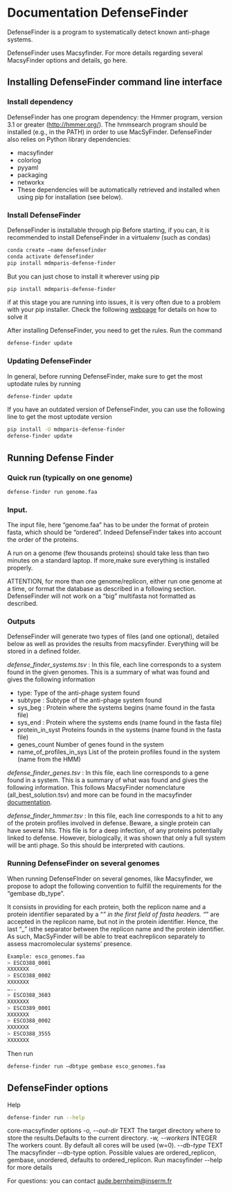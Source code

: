 # Documentation DefenseFinder

DefenseFinder is a program to systematically detect known anti-phage systems.

DefenseFinder uses Macsyfinder. For more details regarding several MacsyFinder options and details, go here.

## Installing DefenseFinder command line interface

### Install dependency

DefenseFinder has one program dependency:
the Hmmer program, version 3.1 or greater (http://hmmer.org/).
The hmmsearch program should be installed (e.g., in the PATH) in order to use MacSyFinder.
DefenseFinder also relies on Python library dependencies:

- macsyfinder
- colorlog
- pyyaml
- packaging
- networkx
- These dependencies will be automatically retrieved and installed when using pip for installation (see below).

### Install DefenseFinder

DefenseFinder is installable through pip
Before starting, if you can, it is recommended to install DefenseFinder in a virtualenv (such as condas)

```sh
conda create –name defensefinder
conda activate defensefinder
pip install mdmparis-defense-finder
```

But you can just chose to install it wherever using pip

```sh
pip install mdmparis-defense-finder
```

if at this stage you are running into issues, it is very often due to a problem with your pip installer. Check the following [webpage](https://stackoverflow.com/questions/49748063/pip-install-fails-for-every-package-could-not-find-a-version-that-satisfies/49748494#49748494) for details on how to solve it

After installing DefenseFinder, you need to get the rules. Run the command

```sh
defense-finder update
```

### Updating DefenseFinder

In general, before running DefenseFinder, make sure to get the most uptodate rules by running

```sh
defense-finder update
```

If you have an outdated version of DefenseFinder, you can use the following line to get the most uptodate version

```sh
pip install -U mdmparis-defense-finder
defense-finder update
```

## Running Defense Finder

### Quick run (typically on one genome)

```sh
defense-finder run genome.faa
```

### Input.

The input file, here “genome.faa” has to be under the format of protein fasta, which should be “ordered”. Indeed DefenseFinder takes into account the order of the proteins.

A run on a genome (few thousands proteins) should take less than two minutes on a standard laptop. If more,make sure everything is installed properly.

ATTENTION, for more than one genome/replicon, either run one genome at a time, or format the database as described in a following section. DefenseFinder will not work on a “big” multifasta not formatted as described.

### Outputs

DefenseFinder will generate two types of files (and one optional), detailed below as well as provides the results from macsyfinder. Everything will be stored in a defined folder.

_defense_finder_systems.tsv_ : In this file, each line corresponds to a system found in the given genomes. This is a summary of what was found and gives the following information

- type: Type of the anti-phage system found
- subtype : Subtype of the anti-phage system found
- sys_beg : Protein where the systems begins (name found in the fasta file)
- sys_end : Protein where the systems ends (name found in the fasta file)
- protein_in_syst Proteins founds in the systems (name found in the fasta file)
- genes_count Number of genes found in the system
- name_of_profiles_in_sys List of the protein profiles found in the system (name from the HMM)

_defense_finder_genes.tsv_ : In this file, each line corresponds to a gene found in a system. This is a summary of what was found and gives the following information.
This follows MacsyFinder nomenclature (all_best_solution.tsv) and more can be found in the macsyfinder [documentation](https://macsyfinder.readthedocs.io/en/latest/user_guide/index.html#running-macsyfinder).

_defense_finder_hmmer.tsv_ : In this file, each line corresponds to a hit to any of the protein profiles involved in defense. Beware, a single protein can have several hits. This file is for a deep infection, of any proteins potentially linked to defense. However, biologically, it was shown that only a full system will be anti phage. So this should be interpreted with cautions.

### Running DefenseFinder on several genomes

When running DefenseFInder on several genomes, like Macsyfinder, we propose to adopt the following convention to fulfill the requirements for the “gembase db_type”.

It consists in providing for each protein, both the replicon name and a protein identifier separated by a “_” in the first field of fasta headers. “_” are accepted in the replicon name, but not in the protein identifier. Hence, the last “\_” isthe separator between the replicon name and the protein identifier. As such, MacSyFinder will be able to treat eachreplicon separately to assess macromolecular systems’ presence.

```sh
Example: esco_genomes.faa
> ESCO388_0001
XXXXXXX
> ESCO388_0002
XXXXXXX
…..
> ESCO388_3603
XXXXXXX
> ESCO389_0001
XXXXXXX
> ESCO388_0002
XXXXXXX
> ESCO388_3555
XXXXXXX
```

Then run

```sh
defense-finder run –dbtype gembase esco_genomes.faa
```

## DefenseFinder options

Help

```sh
defense-finder run --help
```

core-macsyfinder options
_-o, --out-dir_ TEXT The target directory where to store the results.Defaults to the current directory.
_-w, --workers_ INTEGER The workers count. By default all cores will be used (w=0).
_--db-type_ TEXT The macsyfinder --db-type option. Possible values are ordered_replicon, gembase, unordered, defaults to ordered_replicon. Run macsyfinder --help for more details

For questions: you can contact aude.bernheim@inserm.fr
